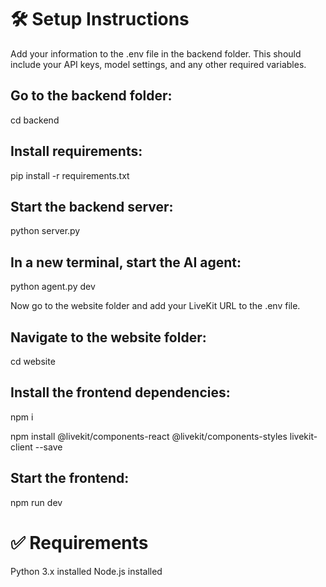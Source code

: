 # 🛠️ Setup Instructions
Add your information to the .env file in the backend folder.
This should include your API keys, model settings, and any other required variables.

## Go to the backend folder:
cd backend


## Install requirements:
pip install -r requirements.txt


## Start the backend server:
python server.py


## In a new terminal, start the AI agent:
python agent.py dev

Now go to the website folder and add your LiveKit URL to the .env file.

## Navigate to the website folder:
cd website

## Install the frontend dependencies:
npm i

npm install @livekit/components-react @livekit/components-styles livekit-client --save

## Start the frontend:
npm run dev

# ✅ Requirements
Python 3.x installed
Node.js installed


